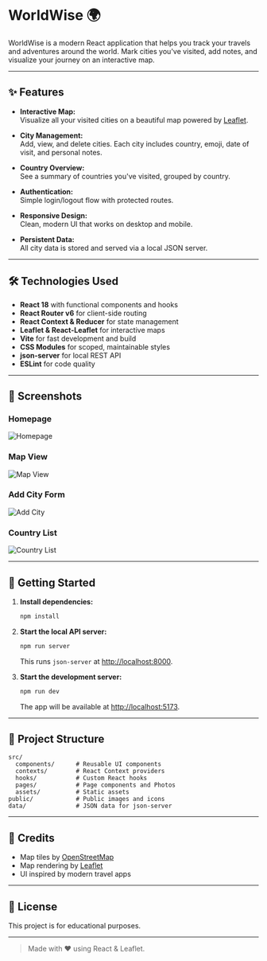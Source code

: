 # WorldWise 🌍

WorldWise is a modern React application that helps you track your travels and adventures around the world. Mark cities you've visited, add notes, and visualize your journey on an interactive map.

---

## ✨ Features

- **Interactive Map:**  
  Visualize all your visited cities on a beautiful map powered by [Leaflet](https://leafletjs.com/).

- **City Management:**  
  Add, view, and delete cities. Each city includes country, emoji, date of visit, and personal notes.

- **Country Overview:**  
  See a summary of countries you've visited, grouped by country.

- **Authentication:**  
  Simple login/logout flow with protected routes.

- **Responsive Design:**  
  Clean, modern UI that works on desktop and mobile.

- **Persistent Data:**  
  All city data is stored and served via a local JSON server.

---

## 🛠️ Technologies Used

- **React 18** with functional components and hooks
- **React Router v6** for client-side routing
- **React Context & Reducer** for state management
- **Leaflet & React-Leaflet** for interactive maps
- **Vite** for fast development and build
- **CSS Modules** for scoped, maintainable styles
- **json-server** for local REST API
- **ESLint** for code quality

---

## 📸 Screenshots

### Homepage

![Homepage](./src/pages/Photos/homepage.png)

### Map View

![Map View](./src/pages/Photos/map.png)

### Add City Form

![Add City](./src/pages/Photos/add-city.png)

### Country List

![Country List](./src/pages/Photos/country-list.png)

---

## 🚀 Getting Started

1. **Install dependencies:**
   ```sh
   npm install
   ```

2. **Start the local API server:**
   ```sh
   npm run server
   ```
   This runs `json-server` at [http://localhost:8000](http://localhost:8000).

3. **Start the development server:**
   ```sh
   npm run dev
   ```
   The app will be available at [http://localhost:5173](http://localhost:5173).

---

## 📂 Project Structure

```
src/
  components/      # Reusable UI components
  contexts/        # React Context providers
  hooks/           # Custom React hooks
  pages/           # Page components and Photos
  assets/          # Static assets
public/            # Public images and icons
data/              # JSON data for json-server
```

---

## 🙏 Credits

- Map tiles by [OpenStreetMap](https://www.openstreetmap.org/)
- Map rendering by [Leaflet](https://leafletjs.com/)
- UI inspired by modern travel apps

---

## 📄 License

This project is for educational purposes.

---

> Made with ❤️ using React & Leaflet.
